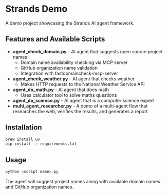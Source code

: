 # Strands Demo

A demo project showcasing the Strands AI agent framework.

## Features and Available Scripts

- **agent_check_domain.py** - AI agent that suggests open source project names
  - Domain name availability checking via MCP server
  - GitHub organization name validation
  - Integration with fastdomaincheck-mcp-server
- **agent_check_weather.py** - AI agent that checks weather
  - Makes HTTP requests to the National Weather Service API
- **agent_do_math.py** - AI agent that does math
  - Uses calculator tool to solve maths questions
- **agent_do_science.py** - AI agent that is a computer science expert
- **multi_agent_researcher.py** - A demo of a multi-agent flow that researches the web, verifies the results, and generates a report

## Installation

```bash
brew install uv
pip install -r requirements.txt
```

## Usage

```bash
python <script name>.py
```

The agent will suggest project names along with available domain names and GitHub organization names.